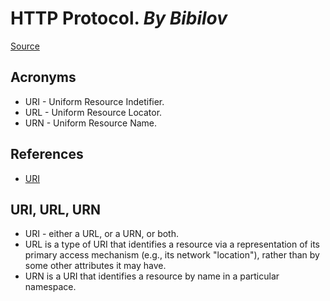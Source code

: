 # HTTP Protocol. *By Bibilov*

[Source](https://www.youtube.com/watch?v=yUHlrabtEaU)


## Acronyms

* URI - Uniform Resource Indetifier.
* URL - Uniform Resource Locator.
* URN - Uniform Resource Name.


## References

* [URI](https://en.wikipedia.org/wiki/Uniform_Resource_Identifier)


## URI, URL, URN

* URI - either a URL, or a URN, or both.
* URL is a type of URI that identifies a resource via a representation of its primary access mechanism (e.g., its network "location"), rather than by some other attributes it may have.
* URN is a URI that identifies a resource by name in a particular namespace.
